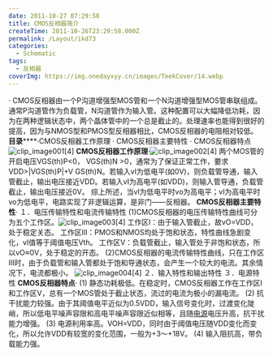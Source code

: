 ```yaml
---
date: 2011-10-27 07:29:58
title: CMOS反相器简介
createTime: 2011-10-26T23:29:58.000Z
permalink: /Layout/ikd73
categories:
  - Schematic
tags:
  - 反相器
coverImg: https://img.onedayxyy.cn/images/TeekCover/14.webp
---
```


· CMOS反相器由一个P沟道增强型MOS管和一个N沟道增强型MOS管串联组成。通常P沟道管作为负载管，N沟道管作为输入管。这种配置可以大幅降低功耗，因为在两种逻辑状态中，两个晶体管中的一个总是截止的。处理速率也能得到很好的提高，因为与NMOS型和PMOS型反相器相比，CMOS反相器的电阻相对较低。 **目录******·CMOS反相器工作原理 · CMOS反相器主要特性 · CMOS反相器特点 ![clip_image001\[4\]](/public/699aaae725ff_14983/clip_image0014.jpg) **CMOS****反相器工作原理******·![clip_image002\[4\]](/public/699aaae725ff_14983/clip_image0024.jpg) 两个MOS管的开启电压VGS(th)P<0， VGS(th)N >0，通常为了保证正常工作，要求VDD>|VGS(th)P|+V GS(th)N。若输入vI为低电平(如0V)，则负载管导通，输入管截止，输出电压接近VDD。若输入vI为高电平(如VDD)，则输入管导通，负载管截止，输出电压接近0V。 综上所述，当vI为低电平时vo为高电平；vI为高电平时vo为低电平，电路实现了非逻辑运算，是非门——反相器。 **CMOS****反相器主要特性******· １．电压传输特性和电流传输特性 (1)CMOS反相器的电压传输特性曲线可分为五个工作区。![clip_image003\[4\]](/public/699aaae725ff_14983/clip_image0034.jpg) 工作区Ⅰ：由于输入管截止，故vO=VDD，处于稳定关态。 工作区Ⅲ：PMOS和NMOS均处于饱和状态，特性曲线急剧变化，vI值等于阈值电压Vth。 工作区Ⅴ：负载管截止，输入管处于非饱和状态，所以vO≈0V，处于稳定的开态。 (2)CMOS反相器的电流传输特性曲线，只在工作区Ⅲ时，由于负载管和输入管都处于饱和导通状态，会产生一个较大的电流。其余情况下，电流都极小。 ![clip_image004\[4\]](/public/699aaae725ff_14983/clip_image0044.jpg) ２．输入特性和输出特性 ３．电源特性 **CMOS****反相器特点******· (1) 静态功耗极低。在稳定时，CMOS反相器工作在工作区Ⅰ和工作区Ⅴ，总有一个MOS管处于截止状态，流过的电流为极小的漏电流。 (2) 抗干扰能力较强。由于其阈值电平近似为0.5VDD，输入信号变化时，过渡变化陡峭，所以低电平噪声容限和高电平噪声容限近似相等，且随[电源](http://www.dzsc.com/product/searchfile/2937.html)电压升高，抗干扰能力增强。 (3) 电源利用率高。VOH=VDD，同时由于阈值电压随VDD变化而变化，所以允许VDD有较宽的变化范围，一般为+3～+18V。 (4) 输入阻抗高，带负载能力强。
